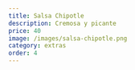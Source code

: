 ```yaml
---
title: Salsa Chipotle
description: Cremosa y picante
price: 40
image: /images/salsa-chipotle.png
category: extras
order: 4
---
```

